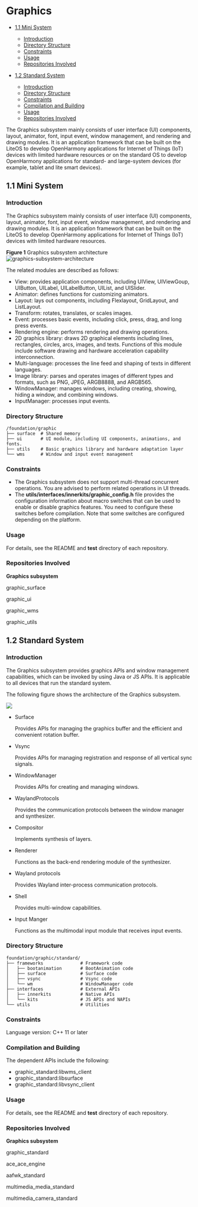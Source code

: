 # Graphics<a name="EN-US_TOPIC_0000001115588688"></a>

-   [1.1 Mini System](#section1346303311377)
    -   [Introduction](#section1165992615384)
    -   [Directory Structure](#section141331948134020)
    -   [Constraints](#section15729113104112)
    -   [Usage](#section812962919413)
    -   [Repositories Involved](#section12651205434115)

-   [1.2 Standard System](#section1249610812538)
    -   [Introduction](#section1374615251510)
    -   [Directory Structure](#section16751364713)
    -   [Constraints](#section126494189715)
    -   [Compilation and Building](#section883114292070)
    -   [Usage](#section1351214227564)
    -   [Repositories Involved](#section11578621131119)


The Graphics subsystem mainly consists of user interface \(UI\) components, layout, animator, font, input event, window management, and rendering and drawing modules. It is an application framework that can be built on the LiteOS to develop OpenHarmony applications for Internet of Things \(IoT\) devices with limited hardware resources or on the standard OS to develop OpenHarmony applications for standard- and large-system devices \(for example, tablet and lite smart devices\).

## 1.1 Mini System<a name="section1346303311377"></a>

### Introduction<a name="section1165992615384"></a>

The Graphics subsystem mainly consists of user interface \(UI\) components, layout, animator, font, input event, window management, and rendering and drawing modules. It is an application framework that can be built on the LiteOS to develop OpenHarmony applications for Internet of Things \(IoT\) devices with limited hardware resources.

**Figure  1**  Graphics subsystem architecture<a name="fig16488143010409"></a>  
![](figures/graphics-subsystem-architecture.png "graphics-subsystem-architecture")

The related modules are described as follows:

-   View: provides application components, including UIView, UIViewGoup, UIButton, UILabel, UILabelButton, UIList, and UISlider.
-   Animator: defines functions for customizing animators.
-   Layout: lays out components, including Flexlayout, GridLayout, and ListLayout.
-   Transform: rotates, translates, or scales images.
-   Event: processes basic events, including click, press, drag, and long press events.
-   Rendering engine: performs rendering and drawing operations.
-   2D graphics library: draws 2D graphical elements including lines, rectangles, circles, arcs, images, and texts. Functions of this module include software drawing and hardware acceleration capability interconnection.
-   Multi-language: processes the line feed and shaping of texts in different languages.
-   Image library: parses and operates images of different types and formats, such as PNG, JPEG, ARGB8888, and ARGB565.
-   WindowManager: manages windows, including creating, showing, hiding a window, and combining windows.
-   InputManager: processes input events.

### Directory Structure<a name="section141331948134020"></a>

```
/foundation/graphic
├── surface  # Shared memory
├── ui       # UI module, including UI components, animations, and fonts.
├── utils    # Basic graphics library and hardware adaptation layer
└── wms      # Window and input event management
```

### Constraints<a name="section15729113104112"></a>

-   The Graphics subsystem does not support multi-thread concurrent operations. You are advised to perform related operations in UI threads.
-   The  **utils/interfaces/innerkits/graphic\_config.h**  file provides the configuration information about macro switches that can be used to enable or disable graphics features. You need to configure these switches before compilation. Note that some switches are configured depending on the platform.

### Usage<a name="section812962919413"></a>

For details, see the README and  **test**  directory of each repository.

### Repositories Involved<a name="section12651205434115"></a>

**Graphics subsystem**

graphic\_surface

graphic\_ui

graphic\_wms

graphic\_utils

## 1.2 Standard System<a name="section1249610812538"></a>

### Introduction<a name="section1374615251510"></a>

The Graphics subsystem provides graphics APIs and window management capabilities, which can be invoked by using Java or JS APIs. It is applicable to all devices that run the standard system.

The following figure shows the architecture of the Graphics subsystem.

![](figures/en-us_image_0000001115748590.png)

-   Surface

    Provides APIs for managing the graphics buffer and the efficient and convenient rotation buffer.

-   Vsync

    Provides APIs for managing registration and response of all vertical sync signals.

-   WindowManager

    Provides APIs for creating and managing windows.

-   WaylandProtocols

    Provides the communication protocols between the window manager and synthesizer.

-   Compositor

    Implements synthesis of layers.

-   Renderer

    Functions as the back-end rendering module of the synthesizer.

-   Wayland protocols

    Provides Wayland inter-process communication protocols.

-   Shell

    Provides multi-window capabilities.

-   Input Manger

    Functions as the multimodal input module that receives input events.


### Directory Structure<a name="section16751364713"></a>

```
foundation/graphic/standard/
├── frameworks              # Framework code
│   ├── bootanimation       # BootAnimation code
│   ├── surface             # Surface code
│   ├── vsync               # Vsync code
│   └── wm                  # WindowManager code
├── interfaces              # External APIs
│   ├── innerkits           # Native APIs
│   └── kits                # JS APIs and NAPIs
└── utils                   # Utilities
```

### Constraints<a name="section126494189715"></a>

Language version: C++ 11 or later

### Compilation and Building<a name="section883114292070"></a>

The dependent APIs include the following:

-   graphic\_standard:libwms\_client
-   graphic\_standard:libsurface
-   graphic\_standard:libvsync\_client

### Usage<a name="section1351214227564"></a>

For details, see the README and  **test**  directory of each repository.

### Repositories Involved<a name="section11578621131119"></a>

**Graphics subsystem**

graphic\_standard

ace\_ace\_engine

aafwk\_standard

multimedia\_media\_standard

multimedia\_camera\_standard

